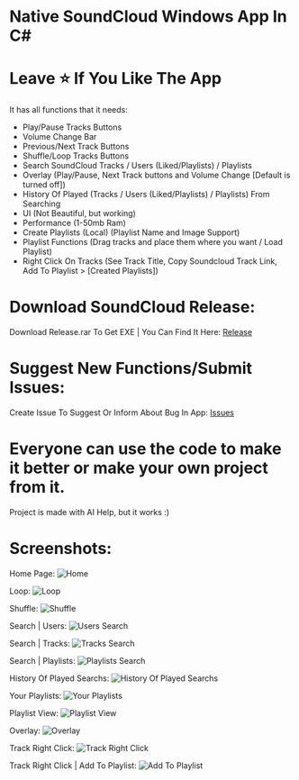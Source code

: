 
# Native SoundCloud Windows App In C#
# Leave ⭐ If You Like The App
It has all functions that it needs:
- Play/Pause Tracks Buttons
- Volume Change Bar
- Previous/Next Track Buttons
- Shuffle/Loop Tracks Buttons
- Search SoundCloud Tracks / Users (Liked/Playlists) / Playlists
- Overlay (Play/Pause, Next Track buttons and Volume Change [Default is turned off])
- History Of Played (Tracks / Users (Liked/Playlists) / Playlists) From Searching
- UI (Not Beautiful, but working)
- Performance (1-50mb Ram)
- Create Playlists (Local) (Playlist Name and Image Support)
- Playlist Functions (Drag tracks and place them where you want / Load Playlist)
- Right Click On Tracks (See Track Title, Copy Soundcloud Track Link, Add To Playlist > [Created Playlists])

# Download SoundCloud Release:
Download Release.rar To Get EXE | You Can Find It Here:
[Release](https://github.com/makufelis/SoundCloud/releases/tag/v1.0.0)

# Suggest New Functions/Submit Issues:
Create Issue To Suggest Or Inform About Bug In App:
[Issues](https://github.com/makufelis/SoundCloud/issues)


# Everyone can use the code to make it better or make your own project from it.
Project is made with AI Help, but it works :)
# Screenshots:
Home Page:
![Home](https://i.imgur.com/IsWDePl.png)

Loop:
![Loop](https://i.imgur.com/RNREl8y.png)

Shuffle:
![Shuffle](https://i.imgur.com/47lPuaA.png)

Search | Users:
![Users Search](https://i.imgur.com/hK8jyGO.png)

Search | Tracks:
![Tracks Search](https://i.imgur.com/n0le5qd.png)

Search | Playlists:
![Playlists Search](https://i.imgur.com/Ev8GypQ.png)

History Of Played Searchs:
![History Of Played Searchs](https://i.imgur.com/cDzDpCl.png)

Your Playlists:
![Your Playlists](https://i.imgur.com/EGVdFNd.png)

Playlist View:
![Playlist View](https://i.imgur.com/OOVgzL5.png)

Overlay:
![Overlay](https://i.imgur.com/4vKOOfU.png)

Track Right Click:
![Track Right Click](https://i.imgur.com/X8TxJki.png)

Track Right Click | Add To Playlist:
![Add To Playlist](https://i.imgur.com/pEaqUpw.png)



